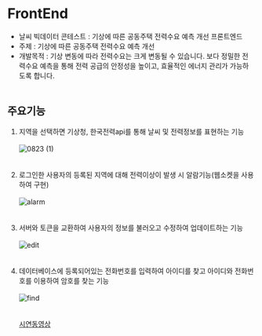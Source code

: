 # FrontEnd
- 날씨 빅데이터 콘테스트 : 기상에 따른 공동주택 전력수요 예측 개선 프론트엔드<br>
- 주제 : 기상에 따른 공동주택 전력수요 예측 개선<br>
- 개발목적 : 기상 변동에 따라 전력수요는 크게 변동될 수 있습니다. 보다 정밀한 전력수요 예측을 통해 전력 공급의 안정성을 높이고, 효율적인 에너지 관리가 가능하도록 합니다.<br><br>
## 주요기능 <br>
1. 지역을 선택하면 기상청, 한국전력api를 통해 날씨 및 전력정보를 표현하는 기능<br><br>
![0823 (1)](https://github.com/user-attachments/assets/0223fc2a-81b9-4283-8141-ee43be4d221e)<br><br><br>
2. 로그인한 사용자의 등록된 지역에 대해 전력이상이 발생 시 알람기능(웹소켓을 사용하여 구현)<br><br>
![alarm](https://github.com/user-attachments/assets/da7785f4-0d83-427c-aa84-975424039217)
<br><br><br>
3. 서버와 토큰을 교환하여 사용자의 정보를 불러오고 수정하여 업데이트하는 기능<br><br>
![edit](https://github.com/user-attachments/assets/c4f2a35b-f128-41c5-8d8b-04dfc7194041)
<br><br><br>
4. 데이터베이스에 등록되어있는 전화번호를 입력하여 아이디를 찾고 아이디와 전화번호를 이용하여 암호를 찾는 기능<br><br>
![find](https://github.com/user-attachments/assets/e7c0f766-0b9f-42d1-94d0-733434a56320)
<br><br><br>
<a href="https://youtu.be/izu8rs2vhy0">시연동영상</a>
